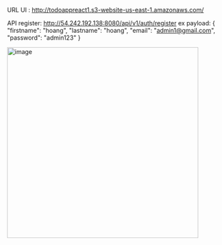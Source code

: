 URL UI : http://todoappreact1.s3-website-us-east-1.amazonaws.com/

API register: http://54.242.192.138:8080/api/v1/auth/register
ex payload:
{
    "firstname": "hoang",
    "lastname": "hoang",
    "email": "admin1@gmail.com",
    "password": "admin123"
}

<img width="446" alt="image" src="https://user-images.githubusercontent.com/44367219/227796186-86f33061-8e54-4fec-a1e4-311c1ed000a3.png">

